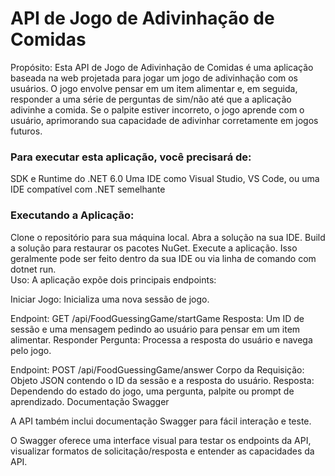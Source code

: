 <h1>API de Jogo de Adivinhação de Comidas</h1>

Propósito: Esta API de Jogo de Adivinhação de Comidas é uma aplicação baseada na web projetada para jogar um jogo de adivinhação com os usuários. O jogo envolve pensar em um item alimentar e, em seguida, responder a uma série de perguntas de sim/não até que a aplicação adivinhe a comida. Se o palpite estiver incorreto, o jogo aprende com o usuário, aprimorando sua capacidade de adivinhar corretamente em jogos futuros.

<h3>Para executar esta aplicação, você precisará de:</h3>

SDK e Runtime do .NET 6.0
Uma IDE como Visual Studio, VS Code, ou uma IDE compatível com .NET semelhante

<h3>Executando a Aplicação:</h3>

Clone o repositório para sua máquina local.
Abra a solução na sua IDE.
Build a solução para restaurar os pacotes NuGet.
Execute a aplicação. Isso geralmente pode ser feito dentro da sua IDE ou via linha de comando com dotnet run. </br>
Uso: A aplicação expõe dois principais endpoints:

Iniciar Jogo: Inicializa uma nova sessão de jogo.

Endpoint: GET /api/FoodGuessingGame/startGame
Resposta: Um ID de sessão e uma mensagem pedindo ao usuário para pensar em um item alimentar.
Responder Pergunta: Processa a resposta do usuário e navega pelo jogo.

Endpoint: POST /api/FoodGuessingGame/answer
Corpo da Requisição: Objeto JSON contendo o ID da sessão e a resposta do usuário.
Resposta: Dependendo do estado do jogo, uma pergunta, palpite ou prompt de aprendizado.
Documentação Swagger

A API também inclui documentação Swagger para fácil interação e teste.

O Swagger oferece uma interface visual para testar os endpoints da API, visualizar formatos de solicitação/resposta e entender as capacidades da API.
